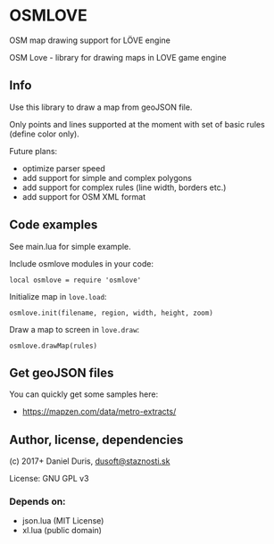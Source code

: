 # OSMLOVE
OSM map drawing support for LÖVE engine

OSM Love - library for drawing maps in LOVE game engine

## Info

Use this library to draw a map from geoJSON file.

Only points and lines supported at the moment with set of basic rules (define color only).

Future plans:
* optimize parser speed
* add support for simple and complex polygons
* add support for complex rules (line width, borders etc.)
* add support for OSM XML format

## Code examples

See main.lua for simple example.

Include osmlove modules in your code:
```
local osmlove = require 'osmlove'
```

Initialize map in `love.load`:

```
osmlove.init(filename, region, width, height, zoom)
```

Draw a map to screen in `love.draw`:

```
osmlove.drawMap(rules)
```

## Get geoJSON files

You can quickly get some samples here:
* https://mapzen.com/data/metro-extracts/

## Author, license, dependencies
(c) 2017+ Daniel Duris, dusoft@staznosti.sk

License: GNU GPL v3

### Depends on:
* json.lua (MIT License)
* xl.lua (public domain)